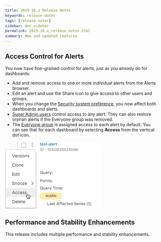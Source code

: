 ```yaml
---
title: 2019-10.x Release Notes
keywords: release notes
tags: [release notes]
sidebar: doc_sidebar
permalink: 2019.10.x_release_notes.html
summary: New and updated features.
---
```


## Access Control for Alerts

You now have fine-grained control for alerts, just as you already do for dashboards:

* Add and remove access to one or more individual alerts from the Alerts browser.
* Edit an alert and use the Share icon to give access to other users and groups.
* When you change the [Security system preference](access.html#changing-the-access-control-security-preference), you now affect both dashboards and alerts.
* [Super Admin users](users_groups.html#who-is-the-super-admin-user) control access to any alert. They can also restore orphan alerts if the Everyone group was removed.
* The [Everyone group](users_groups.html#whats-the-everyone-group) is assigned access to each alert by default. You can see that for each dashboard by selecting **Access** from the vertical dot icon.

![alert access](/images/alert_access.png)

## Performance and Stability Enhancements

This release includes multiple performance and stability enhancements.
